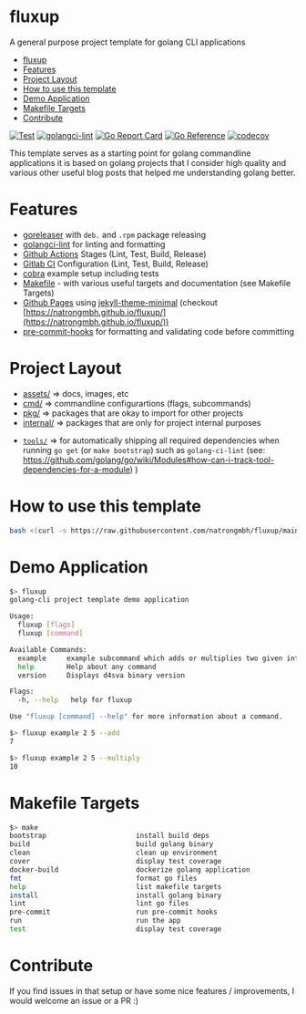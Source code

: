 # fluxup
A general purpose project template for golang CLI applications

<!--ts-->
   * [fluxup](#fluxup)
   * [Features](#features)
   * [Project Layout](#project-layout)
   * [How to use this template](#how-to-use-this-template)
   * [Demo Application](#demo-application)
   * [Makefile Targets](#makefile-targets)
   * [Contribute](#contribute)

<!-- Added by: morelly_t1, at: Tue 10 Aug 2021 08:54:24 AM CEST -->

<!--te-->

[![Test](https://github.com/natrongmbh/fluxup/actions/workflows/test.yml/badge.svg)](https://github.com/natrongmbh/fluxup/actions/workflows/test.yml) [![golangci-lint](https://github.com/natrongmbh/fluxup/actions/workflows/lint.yml/badge.svg)](https://github.com/natrongmbh/fluxup/actions/workflows/lint.yml) [![Go Report Card](https://goreportcard.com/badge/github.com/natrongmbh/fluxup)](https://goreportcard.com/report/github.com/natrongmbh/fluxup) [![Go Reference](https://pkg.go.dev/badge/github.com/natrongmbh/fluxup.svg)](https://pkg.go.dev/github.com/natrongmbh/fluxup) [![codecov](https://codecov.io/gh/natrongmbh/fluxup/branch/main/graph/badge.svg?token=Y5K4SID71F)](https://codecov.io/gh/natrongmbh/fluxup)

This template serves as a starting point for golang commandline applications it is based on golang projects that I consider high quality and various other useful blog posts that helped me understanding golang better.

# Features
- [goreleaser](https://goreleaser.com/) with `deb.` and `.rpm` package releasing
- [golangci-lint](https://golangci-lint.run/) for linting and formatting
- [Github Actions](.github/worflows) Stages (Lint, Test, Build, Release)
- [Gitlab CI](.gitlab-ci.yml) Configuration (Lint, Test, Build, Release)
- [cobra](https://cobra.dev/) example setup including tests
- [Makefile](Makefile) - with various useful targets and documentation (see Makefile Targets)
- [Github Pages](_config.yml) using [jekyll-theme-minimal](https://github.com/pages-themes/minimal) (checkout [https://natrongmbh.github.io/fluxup/](https://natrongmbh.github.io/fluxup/))
- [pre-commit-hooks](https://pre-commit.com/) for formatting and validating code before committing

# Project Layout
* [assets/](https://pkg.go.dev/github.com/natrongmbh/fluxup/assets) => docs, images, etc
* [cmd/](https://pkg.go.dev/github.com/natrongmbh/fluxup/cmd)  => commandline configurartions (flags, subcommands)
* [pkg/](https://pkg.go.dev/github.com/natrongmbh/fluxup/pkg)  => packages that are okay to import for other projects
* [internal/](https://pkg.go.dev/github.com/natrongmbh/fluxup/pkg)  => packages that are only for project internal purposes
- [`tools/`](tools/) => for automatically shipping all required dependencies when running `go get` (or `make bootstrap`) such as `golang-ci-lint` (see: https://github.com/golang/go/wiki/Modules#how-can-i-track-tool-dependencies-for-a-module)
)

# How to use this template
```sh
bash <(curl -s https://raw.githubusercontent.com/natrongmbh/fluxup/main/install.sh)
```

# Demo Application

```sh
$> fluxup
golang-cli project template demo application

Usage:
  fluxup [flags]
  fluxup [command]

Available Commands:
  example     example subcommand which adds or multiplies two given integers
  help        Help about any command
  version     Displays d4sva binary version

Flags:
  -h, --help   help for fluxup

Use "fluxup [command] --help" for more information about a command.
```

```sh
$> fluxup example 2 5 --add
7

$> fluxup example 2 5 --multiply
10
```

# Makefile Targets
```sh
$> make
bootstrap                      install build deps
build                          build golang binary
clean                          clean up environment
cover                          display test coverage
docker-build                   dockerize golang application
fmt                            format go files
help                           list makefile targets
install                        install golang binary
lint                           lint go files
pre-commit                     run pre-commit hooks
run                            run the app
test                           display test coverage
```

# Contribute
If you find issues in that setup or have some nice features / improvements, I would welcome an issue or a PR :)
